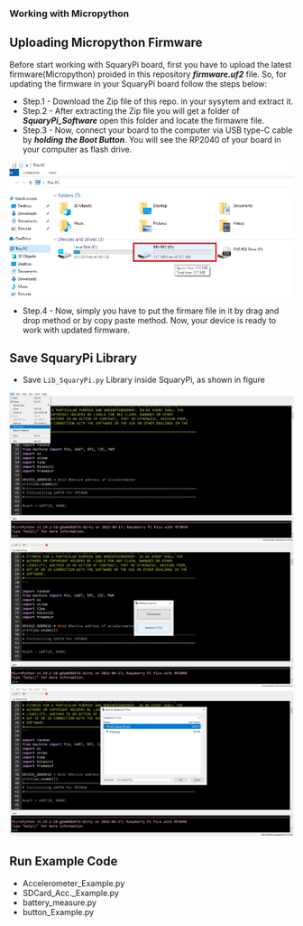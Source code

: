 ### Working with Micropython


## Uploading Micropython Firmware
Before start working with SquaryPi board, first you have to upload the latest firmware(Micropython) proided in this repository ***firmware.uf2*** file. So, for updating the firmware in your SquaryPi board follow the steps below:

* Step.1 - Download the Zip file of this repo. in your sysytem and extract it.
* Step.2 - After extracting the Zip file you will get a folder of ***SquaryPi_Software*** open this folder and locate the firmawre file.
* Step.3 - Now, connect your board to the computer via USB type-C cable by ***holding the Boot Button***. You will see the RP2040 of your board in your computer as flash drive.

<img src ="https://github.com/sbcshop/EncroPi/blob/main/images/Screenshot%20(29).png" />

* Step.4 - Now, simply you have to put the firmare file in it by drag and drop method or by copy paste method. Now, your device is ready to work with updated firmware.

## Save SquaryPi Library

* Save ```Lib_SquaryPi.py``` Library inside SquaryPi, as shown in figure

<img src = "https://github.com/sbcshop/SquaryPi-Software/blob/main/images/img1.png"/>

<img src = "https://github.com/sbcshop/SquaryPi-Software/blob/main/images/img2.png"/>

<img src = "https://github.com/sbcshop/SquaryPi-Software/blob/main/images/img3.png"/>

## Run Example Code
   * Accelerometer_Example.py
   * SDCard_Acc._Example.py
   * battery_measure.py
   * button_Example.py






